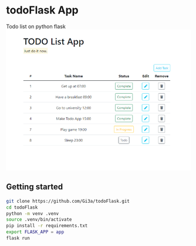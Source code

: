 # todoFlask App

Todo list on python flask
![alt tag](https://github.com/Gi3a/todoFlask/blob/main/screen.png)

## Getting started
```bash
git clone https://github.com/Gi3a/todoFlask.git
cd todoFlask
python -m venv .venv
source .venv/bin/activate
pip install -r requirements.txt
export FLASK_APP = app
flask run
```